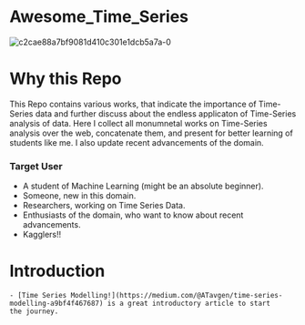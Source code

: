 # Awesome_Time_Series 

![c2cae88a7bf9081d410c301e1dcb5a7a-0](https://user-images.githubusercontent.com/22023829/43790199-84349a02-9a8f-11e8-9a21-679105436bad.jpg)

# Why this Repo
This Repo contains various works, that indicate the importance of Time-Series data and further discuss about the endless applicaton of Time-Series analysis of data. Here I collect all monumnetal works on Time-Series analysis over the web, concatenate them, and present for better learning of students like me. I also update recent advancements of the domain.
  ### Target User
  - A student of Machine Learning (might be an absolute beginner).
  - Someone, new in this domain.
  - Researchers, working on Time Series Data.
  - Enthusiasts of the domain, who want to know about recent advancements.
  - Kagglers!! 
  
  
# Introduction
    - [Time Series Modelling!](https://medium.com/@ATavgen/time-series-modelling-a9bf4f467687) is a great introductory article to start 
    the journey.
